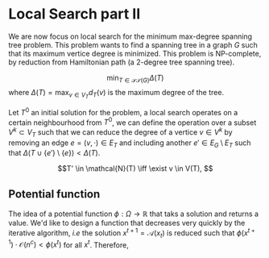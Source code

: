 # Local Search part II
We are now focus on local search for the minimum max-degree spanning tree problem.
This problem wants to find a spanning tree in a graph $G$ such that its maximum vertice degree is minimized. This problem is NP-complete, by reduction from Hamiltonian path (a 2-degree tree spanning tree).

$$\min_{T \in \mathcal{ST}(G)} \Delta(T)$$
where $\Delta(T) = \max_{v \in V_T} d_T(v)$ is the maximum degree of the tree.

Let $T^0$ an initial solution for the problem, a local search operates on a certain neighbourhood from $T^0$, we can define the operation over a subset $V^k \subset V_T$ such that we can reduce the degree of a vertice $v \in V^k$ by removing an edge $e = (v, \cdot) \in E_T$ and including another $e' \in E_G \setminus E_T$ such that $\Delta(T \cup \{e'\} \setminus \{e\}) < \Delta(T)$.

$$T' \in \mathcal{N}(T) \iff \exist v \in V(T),  $$




## Potential function
The idea of a potential function $\phi: \Omega \to \mathbb{R}$ that taks a solution and returns a value.
We'd like to design a function that decreases very quickly by the iterative algorithm, *i.e* the solution $x^{t+1} = \mathcal{A}(x_t)$ is reduced such that $\phi(x^{t+1}) \cdot \mathcal{O}(n^c)< \phi(x^t)$ for all $x^t$.
Therefore, 